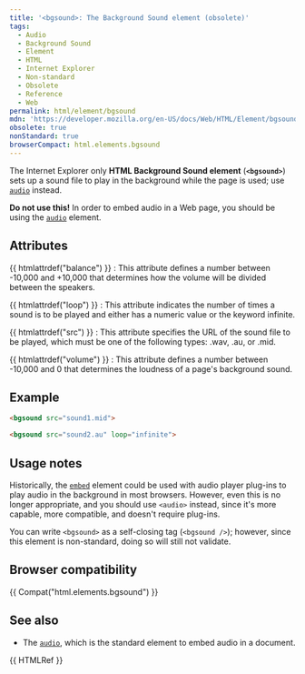 ```yaml
---
title: '<bgsound>: The Background Sound element (obsolete)'
tags:
  - Audio
  - Background Sound
  - Element
  - HTML
  - Internet Explorer
  - Non-standard
  - Obsolete
  - Reference
  - Web
permalink: html/element/bgsound
mdn: 'https://developer.mozilla.org/en-US/docs/Web/HTML/Element/bgsound'
obsolete: true
nonStandard: true
browserCompact: html.elements.bgsound
---
```

The Internet Explorer only **HTML Background Sound element** (**`<bgsound>`**) sets up a sound file to play in the background while the page is used; use [`audio`](/html/element/audio/) instead.

**Do not use this!** In order to embed audio in a Web page, you should be using the [`audio`](/html/element/audio/) element.

## Attributes

{{ htmlattrdef("balance") }}
: This attribute defines a number between -10,000 and +10,000 that determines how the volume will be divided between the speakers.

{{ htmlattrdef("loop") }}
: This attribute indicates the number of times a sound is to be played and either has a numeric value or the keyword infinite.

{{ htmlattrdef("src") }}
: This attribute specifies the URL of the sound file to be played, which must be one of the following types: .wav, .au, or .mid.

{{ htmlattrdef("volume") }}
: This attribute defines a number between -10,000 and 0 that determines the loudness of a page's background sound.

## Example

```html
<bgsound src="sound1.mid">

<bgsound src="sound2.au" loop="infinite">

```

## Usage notes

Historically, the [`embed`](/html/element/embed/) element could be used with audio player plug-ins to play audio in the background in most browsers. However, even this is no longer appropriate, and you should use `<audio>` instead, since it's more capable, more compatible, and doesn't require plug-ins.

You can write `<bgsound>` as a self-closing tag (`<bgsound />`); however, since this element is non-standard, doing so will still not validate.

## Browser compatibility

{{ Compat("html.elements.bgsound") }}

## See also

-   The [`audio`](/html/element/audio/), which is the standard element to embed audio in a document.

{{ HTMLRef }}